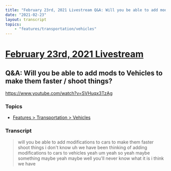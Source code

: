 ```yaml
---
title: "February 23rd, 2021 Livestream Q&A: Will you be able to add mods to Vehicles to make them faster / shoot things?"
date: "2021-02-23"
layout: transcript
topics:
    - "features/transportation/vehicles"
---
```

# [February 23rd, 2021 Livestream](../2021-02-23.md)
## Q&A: Will you be able to add mods to Vehicles to make them faster / shoot things?
https://www.youtube.com/watch?v=SVHuqx3TzAg

### Topics
* [Features > Transportation > Vehicles](../topics/features/transportation/vehicles.md)

### Transcript

> will you be able to add modifications to cars to make them faster shoot things i don't know uh we have been thinking of adding modifications to cars to vehicles yeah um yeah so yeah maybe something maybe yeah maybe well you'll never know what it is i think we have
